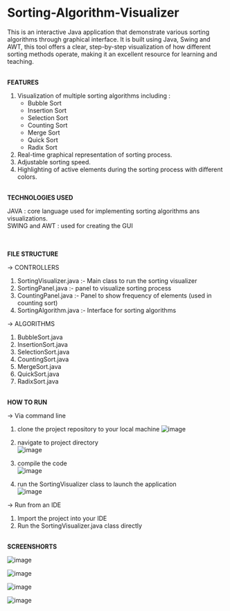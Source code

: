 # Sorting-Algorithm-Visualizer
This is an interactive Java application that demonstrate various sorting algorithms through graphical interface. It is built using Java, Swing and AWT, this tool offers a clear, step-by-step visualization of how different sorting methods operate, making it an excellent resource for learning and teaching.
<br><br>

<b>FEATURES</b>                            
1. Visualization of multiple sorting algorithms including :
   <ul>     
      <li>Bubble Sort</li>           
      <li>Insertion Sort</li>          
      <li>Selection Sort</li>            
      <li>Counting Sort</li>     
      <li>Merge Sort</li>         
      <li>Quick Sort</li>              
      <li>Radix Sort</li>
   </ul>
2. Real-time graphical representation of sorting process.
3. Adjustable sorting speed.
4. Highlighting of active elements during the sorting process with different colors.               <br><br>

<b>TECHNOLOGIES USED</b>        

JAVA : core language used for implementing sorting algorithms ans visualizations.            
SWING and AWT : used for creating the GUI           
<br><br>

<b>FILE STRUCTURE</b>  

-> CONTROLLERS     
1. SortingVisualizer.java  :-  Main class to run the sorting visualizer
2. SortingPanel.java  :-  panel to visualize sorting process
3. CountingPanel.java  :-  Panel to show frequency of elements (used in counting sort)
4. SortingAlgorithm.java  :-  Interface for sorting algorithms

-> ALGORITHMS
1. BubbleSort.java          
2. InsertionSort.java           
3. SelectionSort.java             
4. CountingSort.java            
5. MergeSort.java               
6. QuickSort.java              
7. RadixSort.java
<br><br>

<b>HOW TO RUN</b>

-> Via command line      
1. clone the project repository to your local machine
   ![image](https://github.com/user-attachments/assets/79dc7165-3672-451b-b4a7-d656e4e3e8ea)
   
2. navigate to project directory             
   ![image](https://github.com/user-attachments/assets/ea608b7a-b53e-4a3e-890e-3f890df8e4c6)

3. compile the code              
   ![image](https://github.com/user-attachments/assets/58d63dfb-fd55-41be-9a9d-d45712eaeeae)
   
4. run the SortingVisualizer class to launch the application                         
  ![image](https://github.com/user-attachments/assets/e6378061-116a-4b9a-8744-e95e631c6e4a)


-> Run from an IDE 
1. Import the project into your IDE        
2. Run the SortingVisualizer.java class directly
<br><br>


<b>SCREENSHORTS</b>

![image](https://github.com/user-attachments/assets/e7597c2e-33a5-4c88-9a64-13189d9cef57)

![image](https://github.com/user-attachments/assets/7d5f5e0c-8d39-4bad-a104-17093fb07c84)

![image](https://github.com/user-attachments/assets/2ca667b9-1c40-43a7-9855-c595dbf69cac)

![image](https://github.com/user-attachments/assets/1e86e9fc-4150-41c7-b4da-3cb27d93767b)







   



          
















